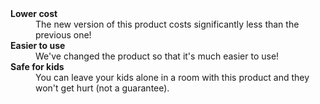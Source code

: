 <dl>
  <dt><strong>Lower cost</strong></dt>
  <dd>The new version of this product costs significantly less than the previous one!</dd>
  <dt><strong>Easier to use</strong></dt>
  <dd>We've changed the product so that it's much easier to use!</dd>
  <dt><strong>Safe for kids</strong></dt>
  <dd>You can leave your kids alone in a room with this product and they
      won't get hurt (not a guarantee).</dd>
</dl>